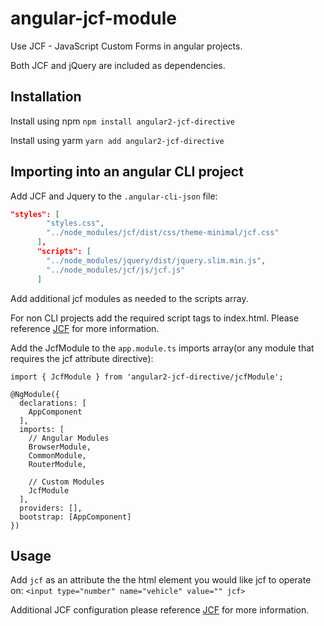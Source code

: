# angular-jcf-module 
Use JCF - JavaScript Custom Forms in angular projects. 

Both JCF and jQuery are included as dependencies.

## Installation
Install using npm 
`npm install angular2-jcf-directive`

Install using yarm
`yarn add angular2-jcf-directive`

## Importing into an angular CLI project
Add JCF and Jquery to the `.angular-cli-json` file:
```JSON
"styles": [
        "styles.css",
        "../node_modules/jcf/dist/css/theme-minimal/jcf.css"
      ],
      "scripts": [
        "../node_modules/jquery/dist/jquery.slim.min.js",
        "../node_modules/jcf/js/jcf.js"
      ]
```
Add additional jcf modules as needed to the scripts array.

For non CLI projects add the required script tags to index.html. Please reference [JCF](https://github.com/w3co/jcf/blob/master/README.md) for more information.

Add the JcfModule to the `app.module.ts` imports array(or any module that requires the jcf attribute directive):
```
import { JcfModule } from 'angular2-jcf-directive/jcfModule';

@NgModule({
  declarations: [
    AppComponent
  ],
  imports: [
    // Angular Modules
    BrowserModule,
    CommonModule,
    RouterModule,

    // Custom Modules
    JcfModule
  ],
  providers: [],
  bootstrap: [AppComponent]
})
```

## Usage

Add `jcf` as an attribute the the html element you would like jcf to operate on:
`<input type="number" name="vehicle" value="" jcf>`

Additional JCF configuration please reference [JCF](https://github.com/w3co/jcf/blob/master/README.md) for more information.
